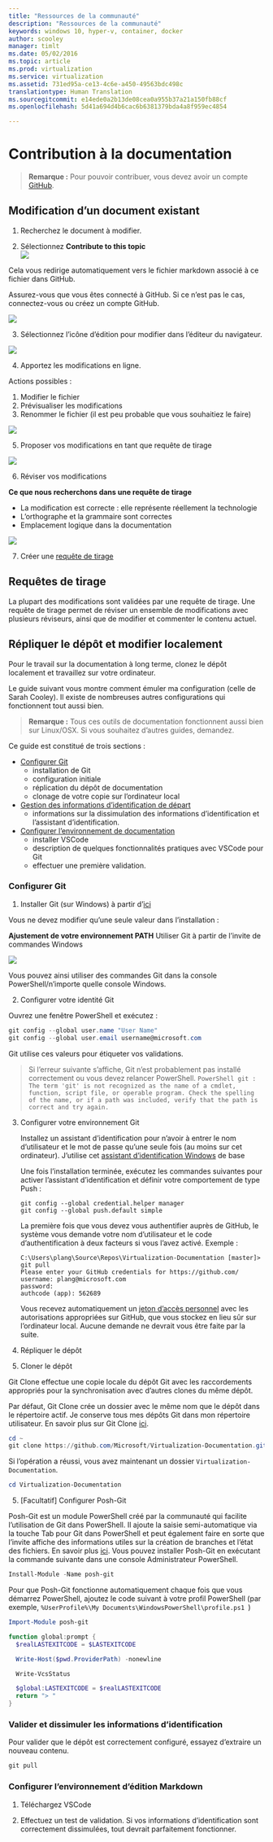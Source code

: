 ```yaml
---
title: "Ressources de la communauté"
description: "Ressources de la communauté"
keywords: windows 10, hyper-v, container, docker
author: scooley
manager: timlt
ms.date: 05/02/2016
ms.topic: article
ms.prod: virtualization
ms.service: virtualization
ms.assetid: 731ed95a-ce13-4c6e-a450-49563bdc498c
translationtype: Human Translation
ms.sourcegitcommit: e14ede0a2b13de08cea0a955b37a21a150fb88cf
ms.openlocfilehash: 5d41a694d4b6cac6b6381379bda4a8f959ec4854

---
```


# Contribution à la documentation

> **Remarque :** Pour pouvoir contribuer, vous devez avoir un compte [GitHub](https://www.github.com).

## Modification d’un document existant

1. Recherchez le document à modifier.  

2. Sélectionnez **Contribute to this topic**  
  ![](media/editDoc.png)
  
  Cela vous redirige automatiquement vers le fichier markdown associé à ce fichier dans GitHub.
  
  Assurez-vous que vous êtes connecté à GitHub.  Si ce n’est pas le cas, connectez-vous ou créez un compte GitHub.
  
  ![](media/GitHubView.png)
  
3. Sélectionnez l’icône d’édition pour modifier dans l’éditeur du navigateur.
  
  ![](media/GitHubEdit.png)

4. Apportez les modifications en ligne.
  
  Actions possibles :
  1. Modifier le fichier
  2. Prévisualiser les modifications
  3. Renommer le fichier (il est peu probable que vous souhaitiez le faire)
  
  ![](media/GitHubEditor.png)
  
5. Proposer vos modifications en tant que requête de tirage
  
  ![](media/GitHubProposeChange.png)

6. Réviser vos modifications
  
  **Ce que nous recherchons dans une requête de tirage**  
  * La modification est correcte : elle représente réellement la technologie
  * L’orthographe et la grammaire sont correctes
  * Emplacement logique dans la documentation
    
  ![](media/GitHubCreatePR.png)

7. Créer une [requête de tirage](contribute_to_docs.md#pull-requests)  

## Requêtes de tirage

La plupart des modifications sont validées par une requête de tirage.  Une requête de tirage permet de réviser un ensemble de modifications avec plusieurs réviseurs, ainsi que de modifier et commenter le contenu actuel.


## Répliquer le dépôt et modifier localement

Pour le travail sur la documentation à long terme, clonez le dépôt localement et travaillez sur votre ordinateur.

Le guide suivant vous montre comment émuler ma configuration (celle de Sarah Cooley).  Il existe de nombreuses autres configurations qui fonctionnent tout aussi bien.

> **Remarque :** Tous ces outils de documentation fonctionnent aussi bien sur Linux/OSX.  Si vous souhaitez d’autres guides, demandez.

Ce guide est constitué de trois sections :
* [Configurer Git](contribute_to_docs.md#set-up-git)
  * installation de Git
  * configuration initiale
  * réplication du dépôt de documentation
  * clonage de votre copie sur l’ordinateur local
* [Gestion des informations d’identification de départ](contribute_to_docs.md#validate-and-stash-credentials)
  * informations sur la dissimulation des informations d’identification et l’assistant d’identification.
* [Configurer l’environnement de documentation](contribute_to_docs.md#set-up-markdown-editing-environment)
  * installer VSCode
  * description de quelques fonctionnalités pratiques avec VSCode pour Git
  * effectuer une première validation.

### Configurer Git

1. Installer Git (sur Windows) à partir d’[ici](https://git-for-windows.github.io/)

  Vous ne devez modifier qu’une seule valeur dans l’installation :

  **Ajustement de votre environnement PATH** Utiliser Git à partir de l’invite de commandes Windows

  ![](media/GitFromWinCMD.png)

  Vous pouvez ainsi utiliser des commandes Git dans la console PowerShell/n’importe quelle console Windows.

2. Configurer votre identité Git

  Ouvrez une fenêtre PowerShell et exécutez :

  ``` PowerShell
  git config --global user.name "User Name"
  git config --global user.email username@microsoft.com
  ```

  Git utilise ces valeurs pour étiqueter vos validations.

  > Si l’erreur suivante s’affiche, Git n’est probablement pas installé correctement ou vous devez relancer PowerShell.
    ``` PowerShell
    git : The term 'git' is not recognized as the name of a cmdlet, function, script file, or operable program. Check the spelling of the name, or if a path was included, verify that the path is correct and try again.
    ```

3. Configurer votre environnement Git

   Installez un assistant d’identification pour n’avoir à entrer le nom d’utilisateur et le mot de passe qu’une seule fois (au moins sur cet ordinateur).
   J’utilise cet [assistant d’identification Windows](https://github.com/Microsoft/Git-Credential-Manager-for-Windows#download-and-install) de base

   Une fois l’installation terminée, exécutez les commandes suivantes pour activer l’assistant d’identification et définir votre comportement de type Push :
   ```
   git config --global credential.helper manager
   git config --global push.default simple
   ```

   La première fois que vous devez vous authentifier auprès de GitHub, le système vous demande votre nom d’utilisateur et le code d’authentification à deux facteurs si vous l’avez activé.
   Exemple :
   ```
   C:\Users\plang\Source\Repos\Virtualization-Documentation [master]> git pull
   Please enter your GitHub credentials for https://github.com/
   username: plang@microsoft.com
   password:
   authcode (app): 562689
   ```
   Vous recevez automatiquement un [jeton d’accès personnel](https://github.com/settings/tokens) avec les autorisations appropriées sur GitHub, que vous stockez en lieu sûr sur l’ordinateur local. Aucune demande ne devrait vous être faite par la suite.

4. Répliquer le dépôt

5. Cloner le dépôt

  Git Clone effectue une copie locale du dépôt Git avec les raccordements appropriés pour la synchronisation avec d’autres clones du même dépôt.

  Par défaut, Git Clone crée un dossier avec le même nom que le dépôt dans le répertoire actif.  Je conserve tous mes dépôts Git dans mon répertoire utilisateur.  En savoir plus sur Git Clone [ici](http://git-scm.com/docs/git-clone).

  ``` PowerShell
  cd ~
  git clone https://github.com/Microsoft/Virtualization-Documentation.git
  ```

  Si l’opération a réussi, vous avez maintenant un dossier `Virtualization-Documentation`.

  ``` PowerShell
  cd Virtualization-Documentation
  ```

5. [Facultatif] Configurer Posh-Git

  Posh-Git est un module PowerShell créé par la communauté qui facilite l’utilisation de Git dans PowerShell.  Il ajoute la saisie semi-automatique via la touche Tab pour Git dans PowerShell et peut également faire en sorte que l’invite affiche des informations utiles sur la création de branches et l’état des fichiers.  En savoir plus [ici](https://github.com/dahlbyk/posh-git).  Vous pouvez installer Posh-Git en exécutant la commande suivante dans une console Administrateur PowerShell.

  ``` PowerShell
  Install-Module -Name posh-git
  ```

  Pour que Posh-Git fonctionne automatiquement chaque fois que vous démarrez PowerShell, ajoutez le code suivant à votre profil PowerShell (par exemple, `%UserProfile%\My Documents\WindowsPowerShell\profile.ps1 `)

  ``` PowerShell
  Import-Module posh-git

  function global:prompt {
    $realLASTEXITCODE = $LASTEXITCODE

    Write-Host($pwd.ProviderPath) -nonewline

    Write-VcsStatus

    $global:LASTEXITCODE = $realLASTEXITCODE
    return "> "
  }
  ```

### Valider et dissimuler les informations d’identification

  Pour valider que le dépôt est correctement configuré, essayez d’extraire un nouveau contenu.

  ``` PowerShell
  git pull
  ```


### Configurer l’environnement d’édition Markdown

1. Téléchargez VSCode

6. Effectuez un test de validation.  Si vos informations d’identification sont correctement dissimulées, tout devrait parfaitement fonctionner.






<!--HONumber=Jun16_HO4-->


